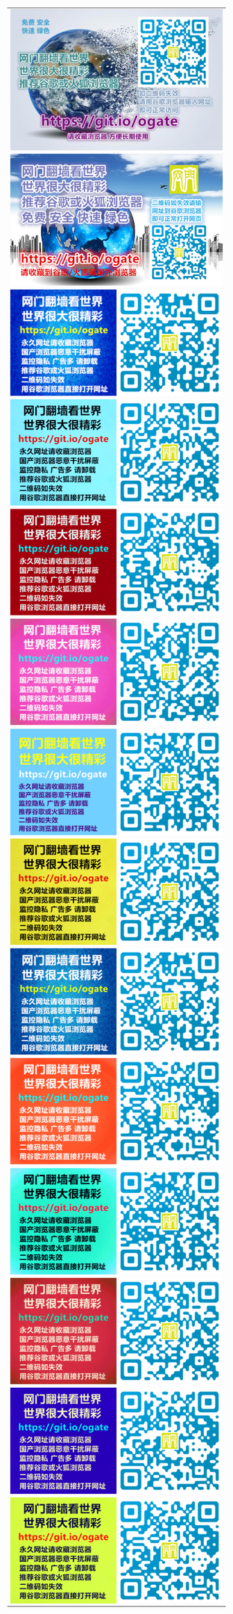 <table>
  <tr>
    <td align=center><img src="https://raw.githubusercontent.com/wnel2017/ku/master/IMG-20170708-WA0000.jpg" /></td>
  </tr>
  <tr>
      <td align=center><img src="https://raw.githubusercontent.com/wnel2017/ku/master/IMG-20170708-WA0001.jpg"/></td>
  </tr>
  <tr>
    <td align=center><img src="https://raw.githubusercontent.com/wnel2017/ku/master/IMG-20170708-WA0002.jpg"/></td>
    </tr>
  <tr>
      <td align=center><img src="https://raw.githubusercontent.com/wnel2017/ku/master/IMG-20170708-WA0003.jpg"/></td>
  </tr>
  <tr>
      <td align=center><img src="https://raw.githubusercontent.com/wnel2017/ku/master/IMG-20170708-WA0004.jpg"/></td>
  </tr>
  <tr>
      <td align=center><img src="https://raw.githubusercontent.com/wnel2017/ku/master/IMG-20170708-WA0005.jpg"/></td>
  </tr>
  <tr>
      <td align=center><img src="https://raw.githubusercontent.com/wnel2017/ku/master/IMG-20170708-WA0006.jpg"/></td>
  </tr>
  <tr>
      <td align=center><img src="https://raw.githubusercontent.com/wnel2017/ku/master/IMG-20170708-WA0007.jpg"/></td>
  </tr>
  <tr>
      <td align=center><img src="https://raw.githubusercontent.com/wnel2017/ku/master/IMG-20170708-WA0008.jpg"/></td>
  </tr>
  <tr>
      <td align=center><img src="https://raw.githubusercontent.com/wnel2017/ku/master/IMG-20170708-WA0009.jpg"/></td>
  </tr>
  <tr>
        <td align=center><img src="https://raw.githubusercontent.com/wnel2017/ku/master/IMG-20170708-WA0010.jpg"/></td>
  </tr>
  <tr>
      <td align=center><img src="https://raw.githubusercontent.com/wnel2017/ku/master/IMG-20170708-WA0011.jpg"/></td>
  </tr>
  <tr>
        <td align=center><img src="https://raw.githubusercontent.com/wnel2017/ku/master/IMG-20170708-WA0012.jpg"/></td>
  </tr>
  <tr>
      <td align=center><img src="https://raw.githubusercontent.com/wnel2017/ku/master/IMG-20170708-WA0013.jpg"/></td>
  </tr>
  <tr>
</table> 

